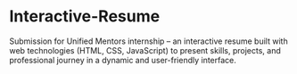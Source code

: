 # Interactive-Resume
Submission for Unified Mentors internship – an interactive resume built with web technologies (HTML, CSS, JavaScript) to present skills, projects, and professional journey in a dynamic and user-friendly interface.
